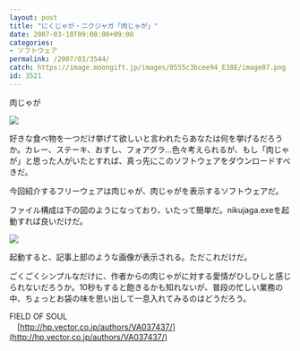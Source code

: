 ```yaml
---
layout: post
title: "にくじゃが・ニクジャガ「肉じゃが」"
date: 2007-03-10T09:00:00+09:00
categories:
- ソフトウェア
permalink: /2007/03/3544/
catch: https://image.moongift.jp/images/0555c3bcee94_E38E/image07.png
id: 3521
---
```

肉じゃが  
<!--more-->

![](https://image.moongift.jp/images/0555c3bcee94_E38E/image0_thumb.png)

 

好きな食べ物を一つだけ挙げて欲しいと言われたらあなたは何を挙げるだろうか。カレー、ステーキ、おすし、フォアグラ…色々考えられるが、もし「肉じゃが」と思った人がいたとすれば、真っ先にこのソフトウェアをダウンロードすべきだ。

 

今回紹介するフリーウェアは肉じゃが、肉じゃがを表示するソフトウェアだ。

 

ファイル構成は下の図のようになっており、いたって簡単だ。nikujaga.exeを起動すれば良いだけだ。

 

[![](https://image.moongift.jp/images/0555c3bcee94_E38E/image07.png)](https://image.moongift.jp/images/0555c3bcee94_E38E/image08.png)

 

起動すると、記事上部のような画像が表示される。ただこれだけだ。

 

ごくごくシンプルなだけに、作者からの肉じゃがに対する愛情がひしひしと感じられないだろうか。10秒もすると飽きるかも知れないが、普段の忙しい業務の中、ちょっとお袋の味を思い出して一息入れてみるのはどうだろう。&nbsp;

 

FIELD OF SOUL  
　[http://hp.vector.co.jp/authors/VA037437/](http://hp.vector.co.jp/authors/VA037437/)

